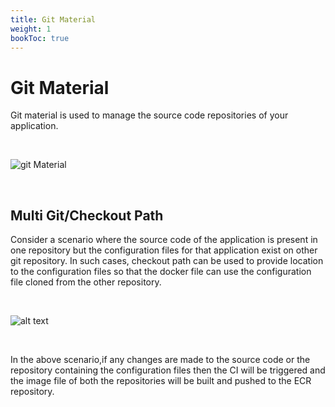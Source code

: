 ```yaml
---
title: Git Material
weight: 1
bookToc: true
---
```


# Git Material
Git material is used to manage the source code repositories of your application.

<br>

![git Material](../../git_material1.jpg "Adding multiple git materials")

<br>

## Multi Git/Checkout Path

Consider a scenario where the source code of the application is present in one repository but the configuration files for that application exist on other git repository. In such cases, checkout path can be used to provide location to the configuration files so that the docker file can use the configuration file cloned from the other repository.

<br>

![alt text](../../git_material2.jpg "Adding multiple git materials")

<br>

In the above scenario,if any changes are made to the source code or the repository containing the configuration files then the CI will be triggered and the image file of both the repositories will be built and pushed to the ECR repository.